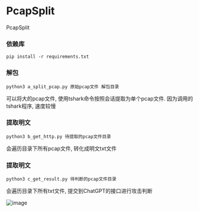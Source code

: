 # PcapSplit
PcapSplit

### 依赖库
``` pip install -r requirements.txt ```

### 解包
``` python3 a_split_pcap.py 原始pcap文件 解包目录 ```

可以将大的pcap文件, 使用tshark命令按照会话提取为单个pcap文件.
因为调用的tshark程序, 速度较慢


### 提取明文
``` python3 b_get_http.py 待提取的pcap文件目录 ```

会遍历目录下所有pcap文件, 转化成明文txt文件

### 提取明文
``` python3 c_get_result.py 待判断的pcap文件目录 ```

会遍历目录下所有txt文件, 提交到ChatGPT的接口进行攻击判断

![image](https://user-images.githubusercontent.com/17432059/221515617-df2ab5d8-d862-489a-b509-81c0e495cf0f.png)
